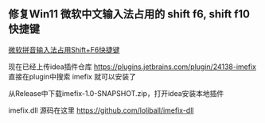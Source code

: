 ## 修复Win11 微软中文输入法占用的 shift f6, shift f10快捷键

[微软拼音输入法占用Shift+F6快捷键](https://answers.microsoft.com/zh-hans/windows/forum/all/%E5%BE%AE%E8%BD%AF%E6%8B%BC%E9%9F%B3%E8%BE%93/456b9c2a-b4cd-4add-b84f-4c174afced32)

现在已经上传idea插件仓库 https://plugins.jetbrains.com/plugin/24138-imefix  
直接在plugin中搜索 imefix 就可以安装了

从Release中下载imefix-1.0-SNAPSHOT.zip，打开idea安装本地插件

imefix.dll 源码在这里 https://github.com/loliball/imefix-dll
